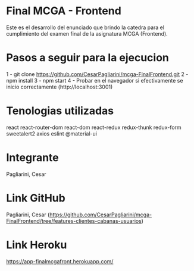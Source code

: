 # Final MCGA - Frontend

Este es el desarrollo del enunciado que brindo la catedra para el cumplimiento del examen final de la asignatura MCGA (Frontend).

# Pasos a seguir para la ejecucion

1 - git clone  https://github.com/CesarPagliarini/mcga-FinalFrontend.git
2 - npm install
3 - npm start
4 - Probar en el navegador si efectivamente se inicio correctamente (http://localhost:3001)

# Tenologias utilizadas

react
react-router-dom
react-dom
react-redux
redux-thunk
redux-form
sweetalert2
axios
eslint
@material-ui

# Integrante

Pagliarini, Cesar 


# Link GitHub
Pagliarini, Cesar (https://github.com/CesarPagliarini/mcga-FinalFrontend/tree/features-clientes-cabanas-usuarios)

# Link Heroku
https://app-finalmcgafront.herokuapp.com/

